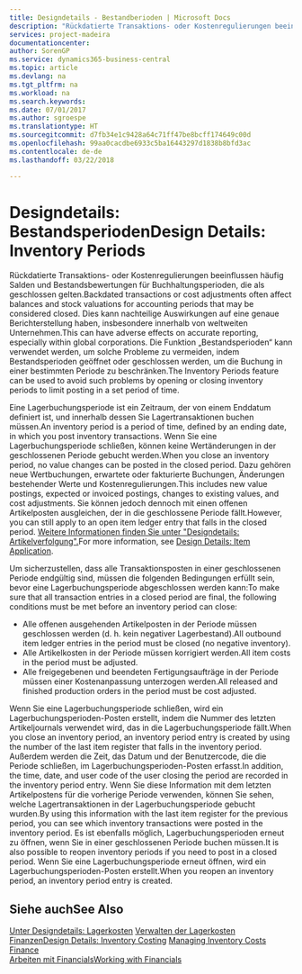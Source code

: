 ```yaml
---
title: Designdetails - Bestandberioden | Microsoft Docs
description: "Rückdatierte Transaktions- oder Kostenregulierungen beeinflussen häufig Salden und Bestandsbewertungen für Buchhaltungsperioden, die als geschlossen gelten. Dies kann nachteilige Auswirkungen auf eine genaue Berichterstellung haben, insbesondere innerhalb von weltweiten Unternehmen. Die Funktion „Bestandsperioden“ kann verwendet werden, um solche Probleme zu vermeiden, indem Bestandsperioden geöffnet oder geschlossen werden, um die Buchung in einer bestimmten Periode zu beschränken."
services: project-madeira
documentationcenter: 
author: SorenGP
ms.service: dynamics365-business-central
ms.topic: article
ms.devlang: na
ms.tgt_pltfrm: na
ms.workload: na
ms.search.keywords: 
ms.date: 07/01/2017
ms.author: sgroespe
ms.translationtype: HT
ms.sourcegitcommit: d7fb34e1c9428a64c71ff47be8bcff174649c00d
ms.openlocfilehash: 99aa0cacdbe6933c5ba16443297d1838b8bfd3ac
ms.contentlocale: de-de
ms.lasthandoff: 03/22/2018

---
```

# <a name="design-details-inventory-periods"></a><span data-ttu-id="49be4-105">Designdetails: Bestandsperioden</span><span class="sxs-lookup"><span data-stu-id="49be4-105">Design Details: Inventory Periods</span></span>
<span data-ttu-id="49be4-106">Rückdatierte Transaktions- oder Kostenregulierungen beeinflussen häufig Salden und Bestandsbewertungen für Buchhaltungsperioden, die als geschlossen gelten.</span><span class="sxs-lookup"><span data-stu-id="49be4-106">Backdated transactions or cost adjustments often affect balances and stock valuations for accounting periods that may be considered closed.</span></span> <span data-ttu-id="49be4-107">Dies kann nachteilige Auswirkungen auf eine genaue Berichterstellung haben, insbesondere innerhalb von weltweiten Unternehmen.</span><span class="sxs-lookup"><span data-stu-id="49be4-107">This can have adverse effects on accurate reporting, especially within global corporations.</span></span> <span data-ttu-id="49be4-108">Die Funktion „Bestandsperioden“ kann verwendet werden, um solche Probleme zu vermeiden, indem Bestandsperioden geöffnet oder geschlossen werden, um die Buchung in einer bestimmten Periode zu beschränken.</span><span class="sxs-lookup"><span data-stu-id="49be4-108">The Inventory Periods feature can be used to avoid such problems by opening or closing inventory periods to limit posting in a set period of time.</span></span>  

 <span data-ttu-id="49be4-109">Eine Lagerbuchungsperiode ist ein Zeitraum, der von einem Enddatum definiert ist, und innerhalb dessen Sie Lagertransaktionen buchen müssen.</span><span class="sxs-lookup"><span data-stu-id="49be4-109">An inventory period is a period of time, defined by an ending date, in which you post inventory transactions.</span></span> <span data-ttu-id="49be4-110">Wenn Sie eine Lagerbuchungsperiode schließen, können keine Wertänderungen in der geschlossenen Periode gebucht werden.</span><span class="sxs-lookup"><span data-stu-id="49be4-110">When you close an inventory period, no value changes can be posted in the closed period.</span></span> <span data-ttu-id="49be4-111">Dazu gehören neue Wertbuchungen, erwartete oder fakturierte Buchungen, Änderungen bestehender Werte und Kostenregulierungen.</span><span class="sxs-lookup"><span data-stu-id="49be4-111">This includes new value postings, expected or invoiced postings, changes to existing values, and cost adjustments.</span></span> <span data-ttu-id="49be4-112">Sie können jedoch dennoch mit einen offenen Artikelposten ausgleichen, der in die geschlossene Periode fällt.</span><span class="sxs-lookup"><span data-stu-id="49be4-112">However, you can still apply to an open item ledger entry that falls in the closed period.</span></span> <span data-ttu-id="49be4-113">[Weitere Informationen finden Sie unter "Designdetails: Artikelverfolgung".](design-details-item-application.md)</span><span class="sxs-lookup"><span data-stu-id="49be4-113">For more information, see [Design Details: Item Application](design-details-item-application.md).</span></span>  

 <span data-ttu-id="49be4-114">Um sicherzustellen, dass alle Transaktionsposten in einer geschlossenen Periode endgültig sind, müssen die folgenden Bedingungen erfüllt sein, bevor eine Lagerbuchungsperiode abgeschlossen werden kann:</span><span class="sxs-lookup"><span data-stu-id="49be4-114">To make sure that all transaction entries in a closed period are final, the following conditions must be met before an inventory period can close:</span></span>  

-   <span data-ttu-id="49be4-115">Alle offenen ausgehenden Artikelposten in der Periode müssen geschlossen werden (d. h. kein negativer Lagerbestand).</span><span class="sxs-lookup"><span data-stu-id="49be4-115">All outbound item ledger entries in the period must be closed (no negative inventory).</span></span>  
-   <span data-ttu-id="49be4-116">Alle Artikelkosten in der Periode müssen korrigiert werden.</span><span class="sxs-lookup"><span data-stu-id="49be4-116">All item costs in the period must be adjusted.</span></span>  
-   <span data-ttu-id="49be4-117">Alle freigegebenen und beendeten Fertigungsaufträge in der Periode müssen einer Kostenanpassung unterzogen werden.</span><span class="sxs-lookup"><span data-stu-id="49be4-117">All released and finished production orders in the period must be cost adjusted.</span></span>  

 <span data-ttu-id="49be4-118">Wenn Sie eine Lagerbuchungsperiode schließen, wird ein Lagerbuchungsperioden-Posten erstellt, indem die Nummer des letzten Artikeljournals verwendet wird, das in die Lagerbuchungsperiode fällt.</span><span class="sxs-lookup"><span data-stu-id="49be4-118">When you close an inventory period, an inventory period entry is created by using the number of the last item register that falls in the inventory period.</span></span> <span data-ttu-id="49be4-119">Außerdem werden die Zeit, das Datum und der Benutzercode, die die Periode schließen, im Lagerbuchungsperioden-Posten erfasst.</span><span class="sxs-lookup"><span data-stu-id="49be4-119">In addition, the time, date, and user code of the user closing the period are recorded in the inventory period entry.</span></span> <span data-ttu-id="49be4-120">Wenn Sie diese Information mit dem letzten Artikelpostens für die vorherige Periode verwenden, können Sie sehen, welche Lagertransaktionen in der Lagerbuchungsperiode gebucht wurden.</span><span class="sxs-lookup"><span data-stu-id="49be4-120">By using this information with the last item register for the previous period, you can see which inventory transactions were posted in the inventory period.</span></span> <span data-ttu-id="49be4-121">Es ist ebenfalls möglich, Lagerbuchungsperioden erneut zu öffnen, wenn Sie in einer geschlossenen Periode buchen müssen.</span><span class="sxs-lookup"><span data-stu-id="49be4-121">It is also possible to reopen inventory periods if you need to post in a closed period.</span></span> <span data-ttu-id="49be4-122">Wenn Sie eine Lagerbuchungsperiode erneut öffnen, wird ein Lagerbuchungsperioden-Posten erstellt.</span><span class="sxs-lookup"><span data-stu-id="49be4-122">When you reopen an inventory period, an inventory period entry is created.</span></span>  

## <a name="see-also"></a><span data-ttu-id="49be4-123">Siehe auch</span><span class="sxs-lookup"><span data-stu-id="49be4-123">See Also</span></span>  
 <span data-ttu-id="49be4-124">[Unter Designdetails: Lagerkosten](design-details-inventory-costing.md) [Verwalten der Lagerkosten](finance-manage-inventory-costs.md) [Finanzen](finance.md)</span><span class="sxs-lookup"><span data-stu-id="49be4-124">[Design Details: Inventory Costing](design-details-inventory-costing.md) [Managing Inventory Costs](finance-manage-inventory-costs.md) [Finance](finance.md)</span></span>  
 [<span data-ttu-id="49be4-125">Arbeiten mit Financials</span><span class="sxs-lookup"><span data-stu-id="49be4-125">Working with Financials</span></span>](ui-work-product.md)

